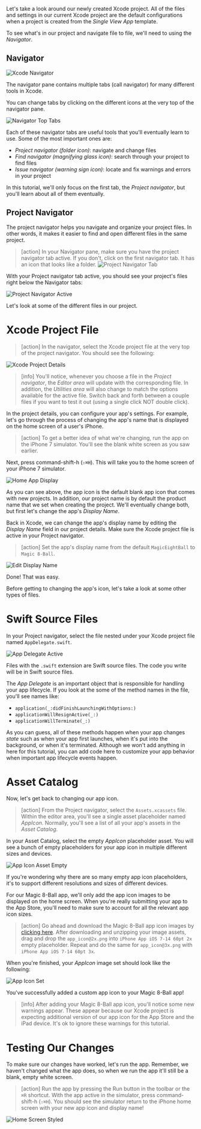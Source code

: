 Let's take a look around our newly created Xcode project. All of the files and settings in our current Xcode project are the default configurations when a project is created from the _Single View App_ template.

To see what's in our project and navigate file to file, we'll need to using the _Navigator_.

## Navigator

![Xcode Navigator](assets/navigator_pane.png)

The navigator pane contains multiple tabs (call navigator) for many different tools in Xcode.

You can change tabs by clicking on the different icons at the very top of the navigator pane.

![Navigator Top Tabs](assets/navigator_tabs.png)

Each of these navigator tabs are useful tools that you'll eventually learn to use. Some of the most important ones are:

- _Project navigator (folder icon)_: navigate and change files
- _Find navigator (magnifying glass icon)_: search through your project to find files
- _Issue navigator (warning sign icon)_: locate and fix warnings and errors in your project

In this tutorial, we'll only focus on the first tab, the _Project navigator_, but you'll learn about all of them eventually.

<!-- include issues navigator? -->

## Project Navigator

The project navigator helps you navigate and organize your project files. In other words, it makes it easier to find and open different files in the same project.

> [action]
In your Navigator pane, make sure you have the project navigator tab active. If you don't, click on the first navigator tab. It has an icon that looks like a folder. ![Project Navigator Tab](assets/project_navigator_tab.png)

With your Project navigator tab active, you should see your project's files right below the Navigator tabs:

![Project Navigator Active](assets/project_navigator_active.png)

Let's look at some of the different files in our project.

# Xcode Project File

> [action]
In the navigator, select the Xcode project file at the very top of the project navigator. You should see the following:
>
![Xcode Project Details](assets/xcode_project_details.png)

<!-- break -->

> [info]
You'll notice, whenever you choose a file in the _Project navigator_, the _Editor area_ will update with the corresponding file. In addition, the _Utilities area_ will also change to match the options available for the active file. Switch back and forth between a couple files if you want to test it out (using a single click NOT double click).

In the project details, you can configure your app's settings. For example, let's go through the process of changing the app's name that is displayed on the home screen of a user's iPhone.

> [action]
To get a better idea of what we're changing, run the app on the iPhone 7 simulator. You'll see the blank white screen as you saw earlier.
>
Next, press command-shift-h (`⇧⌘H`). This will take you to the home screen of your iPhone 7 simulator.
>
![Home App Display](assets/home_app_display.png)

As you can see above, the app icon is the default blank app icon that comes with new projects. In addition, our project name is by default the product name that we set when creating the project. We'll eventually change both, but first let's change the app's _Display Name_.

Back in Xcode, we can change the app's display name by editing the _Display Name_ field in our project details. Make sure the Xcode project file is active in your Project navigator.

> [action]
Set the app's display name from the default `MagicEightBall` to `Magic 8-Ball`.
>
![Edit Display Name](assets/edit_display_name.png)

Done! That was easy.

Before getting to changing the app's icon, let's take a look at some other types of files.

# Swift Source Files

In your Project navigator, select the file nested under your Xcode project file named `AppDelegate.swift`.

![App Delegate Active](assets/app_delegate_active.png)

Files with the `.swift` extension are Swift source files. The code you write will be in Swift source files.

The _App Delegate_ is an important object that is responsible for handling your app lifecycle. If you look at the some of the method names in the file, you'll see names like:

- `application(_:didFinishLaunchingWithOptions:)`
- `applicationWillResignActive(_:)`
- `applicationWillTerminate(_:)`

As you can guess, all of these methods happen when your app changes _state_ such as when your app first launches, when it's put into the background, or when it's terminated. Although we won't add anything in here for this tutorial, you can add code here to customize your app behavior when important app lifecycle events happen.

# Asset Catalog

Now, let's get back to changing our app icon.

> [action]
From the Project navigator, select the `Assets.xcassets` file. Within the editor area, you'll see a single asset placeholder named _AppIcon_. Normally, you'll see a list of all your app's assets in the _Asset Catalog_.
>
In your Asset Catalog, select the empty _AppIcon_ placeholder asset. You will see a bunch of empty placeholders for your app icon in multiple different sizes and devices.
>
![App Icon Asset Empty](assets/app_icon_asset_empty.png)

If you're wondering why there are so many empty app icon placeholders, it's to support different resolutions and sizes of different devices.

For our Magic 8-Ball app, we'll only add the app icon images to be displayed on the home screen. When you're really submitting your app to the App Store, you'll need to make sure to account for all the relevant app icon sizes.

> [action]
Go ahead and download the Magic 8-Ball app icon images by [clicking here](../magic_app_icon.zip). After downloading and unzipping your image assets, drag and drop the `app_icon@2x.png` into `iPhone App iOS 7-14 60pt 2x` empty placeholder. Repeat and do the same for `app_icon@3x.png` with `iPhone App iOS 7-14 60pt 3x`.

When you're finished, your _AppIcon_ image set should look like the following:

![App Icon Set](assets/app_icon_set.png)

You've successfully added a custom app icon to your Magic 8-Ball app!

> [info]
After adding your Magic 8-Ball app icon, you'll notice some new warnings appear. These appear because our Xcode project is expecting additional version of our app icon for the App Store and the iPad device. It's ok to ignore these warnings for this tutorial.

# Testing Our Changes

To make sure our changes have worked, let's run the app. Remember, we haven't changed what the app does, so when we run the app it'll still be a blank, empty white screen.

> [action]
Run the app by pressing the Run button in the toolbar or the `⌘R` shortcut. With the app active in the simulator, press command-shift-h (`⇧⌘H`). You should see the simulator return to the iPhone home screen with your new app icon and display name!
>
![Home Screen Styled](assets/home_screen_styled.png)
